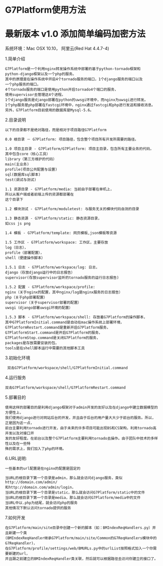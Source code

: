 # G7Platform使用方法

# 最新版本 v1.0 添加简单编码加密方法

系统环境：Mac OSX 10.10， 阿里云(Red Hat 4.4.7-4)

1.简单介绍

	G7Platform是一个利用nginx转发操作系统中部署的基于python-tornado框架和
	python-django框架以及一个php的服务。
	其中的原理是在操作系统中开启4个tornado服务的端口，1个django服务的端口以及
	一个php服务的端口。
	4个tornado服务的端口是使用python开启tornado4个端口的服务，
	使用supervisor去管理这4个进程。
	1个django服务是django部署在python的uwsgi环境中，而nginx为uwsgi进行转发。
	1个php服务是php部署在fastcgi环境中，nginx通过fastcgi和php进行发送和接收消息。
	另外，G7Platform目前使用的数据库是Mysql-5.6。

2.目录说明

	以下的目录都不是绝对路径，而是相对于项目路径G7Platform

	0.0 根目录 － G7Platform: 项目路径，包含整个项目所有开发所需要的路径。

	1.0 项目主目录 - G7Platform/G7Platform: 项目主目录，包含所有主要业务的代码，
	其中包含core（核心工具）
	library（第三方维护的代码） 
	main(主业务) 
	profile(项目公共配置与设置) 
	sql(数据库sql脚本) 
	test(调试与测试)

	1.1 资源目录 - G7Platform/media: 当前由于部署在单机上，
	所以从客户端或者前端上传的资源都部署在
	这个目录下

	1.2 模块测试 - G7Platform/moduletest: 与服务无关的模块代码自测的目录

	1.3 静态资源 - G7Platform/static: 静态资源目录，
	如css js png

	1.4 模板 - G7Platform/template: 网页模板,json模板等资源

	1.5 工作区 - G7Platform/workspace: 工作区，主要存放
	log（日志），
	profile（部署配置），
	shell（便捷操作脚本）

	1.5.1 日志 - G7Platform/workspace/log: 日志，
	django（存放django运行中的日志报告） 
	supervisor(存放supervisor监听的tornado服务的运行日志报告)

	1.5.2 配置 - G7Platform/workspace/profile:
	nginx（关于nginx的配置，其中nginx/log是nginx服务的日志报告） 
	php（关于php部署配置） 
	supervisor（关于supervisor部署的配置） 
	uwsgi（django部署uwsgi环境的配置）

	1.5.3 脚本 - G7Platform/workspace/shell: 存放着G7Platform的操作脚本，
	其中G7PlatformInitial.command是自动在mac操作系统上部署环境，
	G7PlatformRestart.command是重新开启G7Platform服务，
	G7PlatformStart.command是开启G7Platform的服务，
	G7PlatformStop.command是关闭G7Platform的服务，
	packages是存放需要安装的包，
	tools是在shell脚本运行中需要的其他脚本工具

3.初始化环境
	 
	 双击G7Platform/workspace/shell/G7PlatformInitial.command


4.运行服务
	
	双击G7Platform/workspace/shell/G7PlatformRestart.command

5.部署目的

	使用这样的部署目的是利用django框架对于admin开发的友好以及在django中建立数据模型的方便性上，
	我们使用django进行对网站后台的开发，并且由于后台的用户量大大少于前台的服务。所以，正是因为这一点，
	前台主要利用tornado进行开发，由于未来的许多项目可能出现BS和CS架构，利用tornado高并发以及对接口开
	发的友好程度。在前台以及整个G7Platform主要利用tornado去操作。由于团队中技术的多样性以及在一些特
	殊的需求上，我们加入了php的环境。

6.URL说明:
	
	一些基本的url配置是在nginx的配置是固定的

	当URL的根目录下第一个目录是admin，那么就会访问django服务，类似http://domain.com/admin/
	和http://domain.com/admin/login，
	当URL的根目录下第一个目录是static，那么就会访问G7Platform/static中的文件
	当URL的根目录下第一个目录是media，那么就会访问G7Platform/media中的文件
	当URL中以.php为结尾，就会访问php的服务
	其他情况下默认访问tornado提供的服务

7.如何开发

	在G7Platform/main/site目录中创建一个新的脚本（如：BMIndexReqHandlers.py）并且新建一个类
	(BMIndexReqHandler继承G7Platform/main/site/Common的G7ReqHandlers模块中的G7ReqHandler)，
	在G7Platform/profile/settings/web/BMURLs.py中的urlList按照格式加入一个你需要新建的url，
	并且跟之前建立的BMIndexReqHandler类关联，然后就可以根据路径去访问你建立的接口了。





